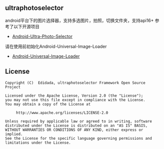 ## ultraphotoselector
android平台下的图片选择器，支持多选图片，拍照，切换文件夹，支持api16+
参考了以下开源项目
* [Android-Ultra-Photo-Selector](https://github.com/AizazAZ/Android-Ultra-Photo-Selector/)

请在使用前初始化Android-Universal-Image-Loader
* [Android-Universal-Image-Loader](https://github.com/nostra13/Android-Universal-Image-Loader/)

## License
```
Copyright (C)  Edidada, ultraphotoselector Framework Open Source Project

Licensed under the Apache License, Version 2.0 (the "License");
you may not use this file except in compliance with the License.
You may obtain a copy of the License at

     http://www.apache.org/licenses/LICENSE-2.0

Unless required by applicable law or agreed to in writing, software
distributed under the License is distributed on an "AS IS" BASIS,
WITHOUT WARRANTIES OR CONDITIONS OF ANY KIND, either express or implied.
See the License for the specific language governing permissions and
limitations under the License.
```
